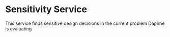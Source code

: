 # Sensitivity Service

This service finds sensitive design decisions in the current problem Daphne is evaluating
